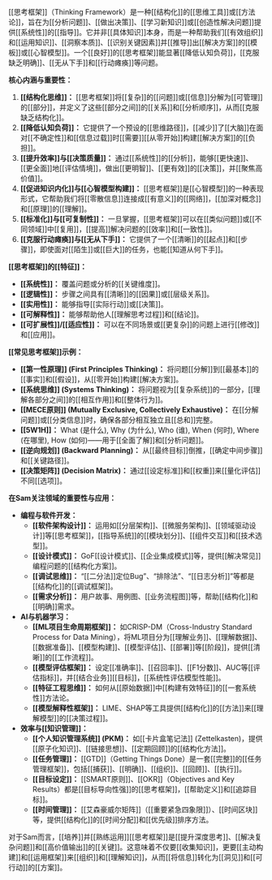 [[思考框架]]（Thinking Framework）是一种[[结构化]]的[[思维工具]]或[[方法论]]，旨在为[[分析问题]]、[[做出决策]]、[[学习新知识]]或[[创造性解决问题]]提供[[系统性]]的[[指导]]。它并非[[具体知识]]本身，而是一种帮助我们[[有效组织]]和[[运用知识]]、[[洞察本质]]、[[识别关键因素]]并[[推导]]出[[解决方案]]的[[模板]]或[[心智模型]]。一个[[良好]]的[[思考框架]]能显著[[降低认知负荷]]，[[克服缺乏明确]]、[[无从下手]]和[[行动瘫痪]]等问题。

**核心内涵与重要性：**

1.  **[[结构化思维]]：** [[思考框架]]将[[复杂]]的[[问题]]或[[信息]]分解为[[可管理]]的[[部分]]，并定义了这些[[部分之间]]的[[关系]]和[[分析顺序]]，从而[[克服缺乏结构化]]。
2.  **[[降低认知负荷]]：** 它提供了一个预设的[[思维路径]]，[[减少]]了[[大脑]]在面对[[不确定性]]和[[信息过载]]时[[需要]][[从零开始]]构建[[解决方案]]的[[负担]]。
3.  **[[提升效率]]与[[决策质量]]：** 通过[[系统性]]的[[分析]]，能够[[更快速]]、[[更全面]]地[[评估情境]]，做出[[更明智]]、[[更有效]]的[[决策]]，并[[聚焦高价值]]。
4.  **[[促进知识内化]]与[[心智模型构建]]：** [[思考框架]]是[[心智模型]]的一种表现形式，它帮助我们将[[零散信息]]连接成[[有意义]]的[[网络]]，[[加深对概念]]和[[原理]]的[[理解]]。
5.  **[[标准化]]与[[可复制性]]：** 一旦掌握，[[思考框架]]可以在[[类似问题]]或[[不同领域]]中[[复用]]，[[提高]]解决问题的[[效率]]和[[一致性]]。
6.  **[[克服行动瘫痪]]与[[无从下手]]：** 它提供了一个[[清晰]]的[[起点]]和[[步骤]]，即使面对[[陌生]]或[[巨大]]的任务，也能[[知道从何下手]]。

**[[思考框架]]的[[特征]]：**

*   **[[系统性]]：** 覆盖问题或分析的[[关键维度]]。
*   **[[逻辑性]]：** 步骤之间具有[[清晰]]的[[因果]]或[[层级关系]]。
*   **[[实用性]]：** 能够指导[[实际行动]]或[[决策]]。
*   **[[可解释性]]：** 能够帮助他人[[理解思考过程]]和[[结论]]。
*   **[[可扩展性]]/[[适应性]]：** 可以在不同场景或[[更复杂]]的问题上进行[[修改]]和[[应用]]。

**[[常见思考框架]]示例：**

*   **[[第一性原理]] (First Principles Thinking)：** 将问题[[分解]]到[[最基本]]的[[事实]]和[[假设]]，从[[零开始]]构建[[解决方案]]。
*   **[[系统思维]] (Systems Thinking)：** 将问题视为[[复杂系统]]的一部分，[[理解各部分之间]]的[[相互作用]]和[[整体行为]]。
*   **[[MECE原则]] (Mutually Exclusive, Collectively Exhaustive)：** 在[[分解问题]]或[[分类信息]]时，确保各部分相互独立且[[总和]]完整。
*   **[[5W1H]]：** What (是什么), Why (为什么), Who (谁), When (何时), Where (在哪里), How (如何)——用于[[全面了解]]和[[分析问题]]。
*   **[[逆向规划]] (Backward Planning)：** 从[[最终目标]]倒推，[[确定中间步骤]]和[[关键路径]]。
*   **[[决策矩阵]] (Decision Matrix)：** 通过[[设定标准]]和[[权重]]来[[量化评估]]不同[[选项]]。

**在Sam关注领域的重要性与应用：**

*   **编程与软件开发：**
    *   **[[软件架构设计]]：** 运用如[[分层架构]]、[[微服务架构]]、[[领域驱动设计]]等[[思考框架]]，[[指导系统]]的[[模块划分]]、[[组件交互]]和[[技术选型]]。
    *   **[[设计模式]]：** GoF[[设计模式]]、[[企业集成模式]]等，提供[[解决常见]]编程问题的[[结构化方案]]。
    *   **[[调试思维]]：** “[[二分法]]定位Bug”、“排除法”、“[[日志分析]]”等都是[[结构化]]的[[调试框架]]。
    *   **[[需求分析]]：** 用户故事、用例图、[[业务流程图]]等，帮助[[结构化]]和[[明确]]需求。
*   **AI与机器学习：**
    *   **[[ML项目生命周期框架]]：** 如CRISP-DM（Cross-Industry Standard Process for Data Mining），将ML项目分为[[理解业务]]、[[理解数据]]、[[数据准备]]、[[模型构建]]、[[模型评估]]、[[部署]]等[[阶段]]，提供[[清晰]]的[[工作流程]]。
    *   **[[模型评估框架]]：** 设定[[准确率]]、[[召回率]]、[[F1分数]]、AUC等[[评估指标]]，并[[结合业务]][[目标]]，[[系统性评估模型性能]]。
    *   **[[特征工程思维]]：** 如何从[[原始数据]]中[[构建有效特征]]的[[一套系统性]]方法论。
    *   **[[模型解释性框架]]：** LIME、SHAP等工具提供[[结构化]]的[[方法]]来[[理解模型]]的[[决策过程]]。
*   **效率与[[知识管理]]：**
    *   **[[个人知识管理系统]] (PKM)：** 如[[卡片盒笔记法]] (Zettelkasten)，提供[[原子化知识]]、[[链接思想]]、[[定期回顾]]的[[结构化方法]]。
    *   **[[任务管理]]：** [[GTD]]（Getting Things Done）是一套[[完整]]的[[任务管理框架]]，包括[[捕获]]、[[明确]]、[[组织]]、[[回顾]]、[[执行]]。
    *   **[[目标设定]]：** [[SMART原则]]、[[OKR]]（Objectives and Key Results）都是[[目标导向性强]]的[[思考框架]]，[[帮助定义]]和[[追踪目标]]。
    *   **[[时间管理]]：** [[艾森豪威尔矩阵]]（[[重要紧急四象限]]）、[[时间区块]]等，提供[[结构化]]的[[时间分配]]和[[优先级]]排序方法。

对于Sam而言，[[培养]]并[[熟练运用]][[思考框架]]是[[提升深度思考]]、[[解决复杂问题]]和[[高价值输出]]的[[关键]]。这意味着不仅要[[收集知识]]，更要[[主动构建]]和[[运用框架]]来[[组织]]和[[理解知识]]，从而[[将信息]]转化为[[洞见]]和[[可行动]]的[[方案]]。